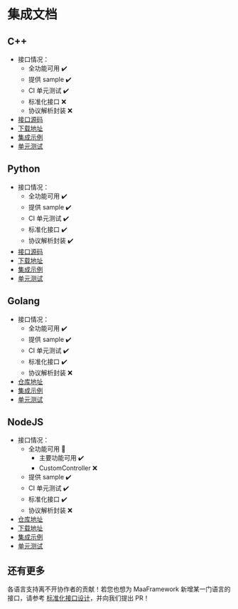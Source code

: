 # 集成文档

## C++

- 接口情况：
  - 全功能可用 ✔️
  - 提供 sample ✔️
  - CI 单元测试 ✔️
  - 标准化接口 ❌
  - 协议解析封装 ❌
- [接口源码](https://github.com/MaaXYZ/MaaFramework/tree/main/include)
- [下载地址](https://github.com/MaaXYZ/MaaFramework/releases)
- [集成示例](https://github.com/MaaXYZ/MaaFramework/blob/main/sample/cpp)
- [单元测试](https://github.com/MaaXYZ/MaaFramework/tree/main/test)

## Python

- 接口情况：
  - 全功能可用 ✔️
  - 提供 sample ✔️
  - CI 单元测试 ✔️
  - 标准化接口 ✔️
  - 协议解析封装 ✔️
- [接口源码](https://github.com/MaaXYZ/MaaFramework/tree/main/source/binding/Python)
- [下载地址](https://pypi.org/project/MaaFw/)
- [集成示例](https://github.com/MaaXYZ/MaaFramework/tree/main/sample/python)
- [单元测试](https://github.com/MaaXYZ/MaaFramework/tree/main/test/python)

## Golang

- 接口情况：
  - 全功能可用 ✔️
  - 提供 sample ✔️
  - CI 单元测试 ✔️
  - 标准化接口 ✔️
  - 协议解析封装 ❌
- [仓库地址](https://github.com/MaaXYZ/maa-framework-go)
- [集成示例](https://github.com/MaaXYZ/maa-framework-go/tree/main/examples)
- [单元测试](https://github.com/MaaXYZ/maa-framework-go/tree/main/test)

## NodeJS

- 接口情况：
  - 全功能可用 🚧
    - 主要功能可用 ✔️
    - CustomController ❌
  - 提供 sample ✔️
  - CI 单元测试 ✔️
  - 标准化接口 ✔️
  - 协议解析封装 ❌
- [仓库地址](https://github.com/neko-para/maa-node)
- [下载地址](https://npmjs.com/@nekosu/maa-node)
- [集成示例](https://github.com/neko-para/maa-node/blob/main/sample/simpleLauncher.ts)
- [单元测试](https://github.com/neko-para/maa-node/tree/main/test)

## 还有更多

各语言支持离不开协作者的贡献！若您也想为 MaaFramework 新增某一门语言的接口，请参考 [标准化接口设计](4.2-标准化接口设计.md)，并向我们提出 PR！
